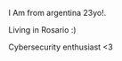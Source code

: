 I Am from argentina 23yo!.

Living in Rosario :)

Cybersecurity enthusiast <3

<a href="https://tryhackme.com/p/Fps">
        <img src="https://tryhackme-badges.s3.amazonaws.com/Fps.png" alt="" />
</a>


<!--
**0-fps/0-fps** is a ✨ _special_ ✨ repository because its `README.md` (this file) appears on your GitHub profile.

Here are some ideas to get you started:

- 🔭 I’m currently working on ...
- 🌱 I’m currently learning ...
- 👯 I’m looking to collaborate on ...
- 🤔 I’m looking for help with ...
- 💬 Ask me about ...
- 📫 How to reach me: ...
- 😄 Pronouns: ...
- ⚡ Fun fact: ...
-->
